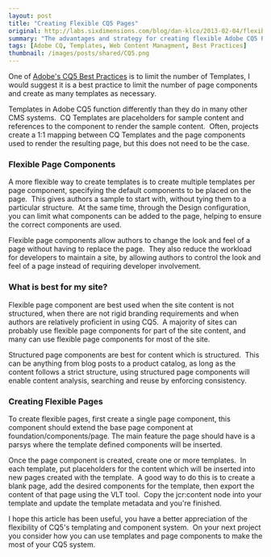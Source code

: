 ```yaml
---
layout: post
title: "Creating Flexible CQ5 Pages"
original: http://labs.sixdimensions.com/blog/dan-klco/2013-02-04/flexible-cq5-pages
summary: "The advantages and strategy for creating flexible Adobe CQ5 Page Templates"
tags: [Adobe CQ, Templates, Web Content Managment, Best Practices]
thumbnail: /images/posts/shared/CQ5.png
---
```


One of [Adobe's CQ5 Best Practices](http://dev.day.com/docs/en/cq/current/developing/developing_guidelines_bestpractices.html#Guidelines%20for%20Using%20Templates%20and%20Components) is to limit the number of Templates, I would suggest it is a best practice to limit the number of page components and create as many templates as necessary.

Templates in Adobe CQ5 function differently than they do in many other CMS systems.&nbsp; CQ Templates are placeholders for sample content and references to the component to render the sample content.&nbsp; Often, projects create a 1:1 mapping between CQ Templates and the page components used to render the resulting page, but this does not need to be the case.

### Flexible Page Components

A more flexible way to create templates is to create multiple templates per page component, specifying the default components to be placed on the page.&nbsp; This gives authors a sample to start with, without tying them to a particular structure.&nbsp; At the same time, through the Design configuration, you can limit what components can be added to the page, helping to ensure the correct components are used.

Flexible page components allow authors to change the look and feel of a page without having to replace the page.&nbsp; They also reduce the workload for developers to maintain a site, by allowing authors to control the look and feel of a page instead of requiring developer involvement.

### What is best for my site?

Flexible page component are best used when the site content is not structured, when there are not rigid branding requirements and when authors are relatively proficient in using CQ5.&nbsp; A majority of sites can probably use flexible page components for part of the site content, and many can use flexible page components for most of the site.

Structured page components are best for content which is structured.&nbsp; This can be anything from blog posts to a product catalog, as long as the content follows a strict structure, using structured page components will enable content analysis, searching and reuse by enforcing consistency.

### Creating Flexible Pages

To create flexible pages, first create a single page component, this component should extend the base page component at foundation/components/page. The main feature the page should have is a parsys where the template defined components will be inserted.

Once the page component is created, create one or more templates.&nbsp; In each template, put placeholders for the content which will be inserted into new pages created with the template.&nbsp; A good way to do this is to create a blank page, add the desired components for the template, then export the content of that page using the VLT tool.&nbsp; Copy the jcr:content node into your template and update the template metadata and you're finished.

I hope this article has been useful, you have a better appreciation of the flexibility of CQ5's templating and component system.&nbsp; On your next project you consider how you can use templates and page components to make the most of your CQ5 system.